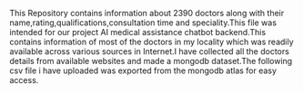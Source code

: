 This Repository contains information about 2390 doctors along with their name,rating,qualifications,consultation time and speciality.This file was intended for our project AI medical assistance chatbot backend.This contains information of most of the doctors in my locality which was readily available across various sources in Internet.I have collected all the doctors details from available websites and made a mongodb dataset.The following csv file i have uploaded was exported from the mongodb atlas for easy access.
